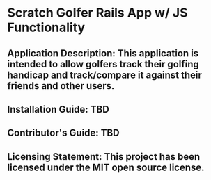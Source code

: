 # Scratch Golfer Rails App w/ JS Functionality

## Application Description: This application is intended to allow golfers track their golfing handicap and track/compare it against their friends and other users.

## Installation Guide: TBD

## Contributor's Guide: TBD

## Licensing Statement: This project has been licensed under the MIT open source license.
